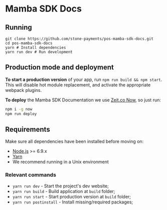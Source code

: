 # Mamba SDK Docs

## Running

```
git clone https://github.com/stone-payments/pos-mamba-sdk-docs.git
cd pos-mamba-sdk-docs
yarn # Install dependencies 
yarn run dev # Run development
```
## Production mode and deployment

**To start a production version** of your app, run `npm run build && npm start`. This will disable hot module replacement, and activate the appropriate webpack plugins.

**To deploy** the Mamba SDK Documentation we use [Zeit.co Now](zeit.co/now), so just run:

```bash
npm i -g now
npm run deploy
```

## Requirements

Make sure all dependencies have been installed before moving on:

* [Node.js](http://nodejs.org/) >= 6.9.x
* [Yarn](https://yarnpkg.com/en/docs/install)
* We recommend running in a Unix environment

### Relevant commands

* `yarn run dev`   - Start the project's dev website;
* `yarn run build` - Build application at `build` folder;
* `yarn run start` - Start production version at `build` folder;
* `yarn run postinstall` - Install missing/required packages;
